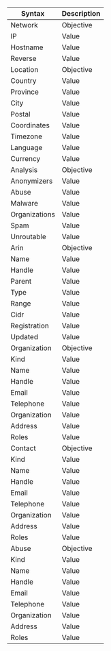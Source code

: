 | Syntax            | Description       |
|-------------------|-------------------|
| Network           | Objective         |
| IP                | Value             |
| Hostname          | Value             |
| Reverse           | Value             |
| Location          | Objective         |
| Country           | Value             |
| Province          | Value             |
| City              | Value             |
| Postal            | Value             |
| Coordinates       | Value             |
| Timezone          | Value             |
| Language          | Value             |
| Currency          | Value             |
| Analysis          | Objective         |
| Anonymizers       | Value             |
| Abuse             | Value             |
| Malware           | Value             |
| Organizations     | Value             |
| Spam              | Value             |
| Unroutable        | Value             |
| Arin              | Objective         |
| Name              | Value             |
| Handle            | Value             |
| Parent            | Value             |
| Type              | Value             |
| Range             | Value             |
| Cidr              | Value             |
| Registration      | Value             |
| Updated           | Value             |
| Organization      | Objective         |
| Kind              | Value             |
| Name              | Value             |
| Handle            | Value             |
| Email             | Value             |
| Telephone         | Value             |
| Organization      | Value             |
| Address           | Value             |
| Roles             | Value             |
| Contact           | Objective         |
| Kind              | Value             |
| Name              | Value             |
| Handle            | Value             |
| Email             | Value             |
| Telephone         | Value             |
| Organization      | Value             |
| Address           | Value             |
| Roles             | Value             |
| Abuse             | Objective         |
| Kind              | Value             |
| Name              | Value             |
| Handle            | Value             |
| Email             | Value             |
| Telephone         | Value             |
| Organization      | Value             |
| Address           | Value             |
| Roles             | Value             |
